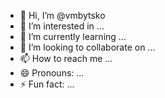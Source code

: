 - 👋 Hi, I’m @vmbytsko
- 👀 I’m interested in ...
- 🌱 I’m currently learning ...
- 💞️ I’m looking to collaborate on ...
- 📫 How to reach me ...
- 😄 Pronouns: ...
- ⚡ Fun fact: ...

<!---
vmbytsko/vmbytsko is a ✨ special ✨ repository because its `README.md` (this file) appears on your GitHub profile.
You can click the Preview link to take a look at your changes.
--->
